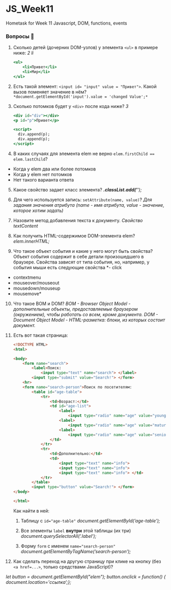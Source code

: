 # JS_Week11
Hometask for Week 11 Javascript, DOM, functions, events

### Вопросы 💎
1. Сколько детей (дочерних DOM-узлов) у элемента `<ul>` в примере ниже:
*2 li*
    
    ```jsx
    <ul>
        <li>Привет</li>
        <li>Мир</li>
    </ul>
    ```
    
2. Есть такой элемент: `<input id= "input" value = "Привет">`. Какой вызов поменяет значение в нём? 
`*document.getElementById('input').value = 'changed Value';*`

3. Сколько потомков будет у `<div>` после кода ниже?
*3*

    
    ```jsx
    <div id="div"></div>
    <p id="p">Привет</p>
    
    <script>
      div.append(p);
      div.append(p);
    </script>
    ```
    
4. В каких случаях для элемента elem не верно `elem.firstChild == elem.lastChild`?
- Когда у elem два или более потомков
- Когда у elem нет потомков
- Нет такого варианта ответа

5. Какое свойство задает класс элемента?
***.classList.add('**');*

6. Для чего используется запись: `setAttribute(name, value)`?
*Для задания значения атрибута (name - имя атрибута, value - значение, которое хотим задать)*

7. Назовите метод добавления текста к документу.
*Свойство textContent* 

8. Как получить HTML-содержимое DOM-элемента elem?
*elem.innerHTML;*

9. Что такое объект события и какие у него могут быть свойства?
Объект события содержит в себе детали произошедшего в браузере. 
Свойства зависят от типа события, но, например, у события мыши есть следующие свойства
*- click
- contextmenu
- mouseover/mouseout
- mousedown/mouseup
- mousemove*

10. Что такое BOM и DOM?
*BOM - Browser Object Model - дополнительные объекты, предоставляемые браузером (окружением), чтобы работать со всем, кроме документа.
DOM - Document Object Model -  HTML-разметка: блоки, из которых состоит документ.*

11. Есть вот такая страница:
    
    ```html
    <!DOCTYPE HTML>
    <html>
    
    <body>
    	<form name="search">
    		<label>Поиск:
    			<input type="text" name="search"> </label>
    		<input type="submit" value="Search!"> </form>
    	<hr>
    	<form name="search-person">Поиск по посетителям:
    		<table id="age-table">
    			<tr>
    				<td>Возраст:</td>
    				<td id="age-list">
    					<label>
    						<input type="radio" name="age" value="young">до 18</label>
    					<label>
    						<input type="radio" name="age" value="mature">18-50</label>
    					<label>
    						<input type="radio" name="age" value="senior">старше 50</label>
    				</td>
    			</tr>
    			<tr>
    				<td>Дополнительно:</td>
    				<td>
    					<input type="text" name="info">
    					<input type="text" name="info">
    					<input type="text" name="info"> </td>
    			</tr>
    		</table>
    		<input type="button" value="Search!"> </form>
    </body>
    
    </html>
    ```
    
    Как найти в ней:
    
    1. Таблицу с `id="age-table"`
    *document.getElementById(’age-table’);*
    
    2. Все элементы `label` **внутри** этой таблицы (их три)
    *document.querySelectorAll(’.label’);*
    
    3. Форму `form` с именем `name="search-person"`
    *document.getElementByTagName(’search-person’);*
    
12. Как сделать переход на другую страницу при клике на кнопку (без `<a href=...>`, только средствами JavaScript)?

*let button = document.getElementById("elem");
button.onclick = function() { document.location=’ссылка’;};*
